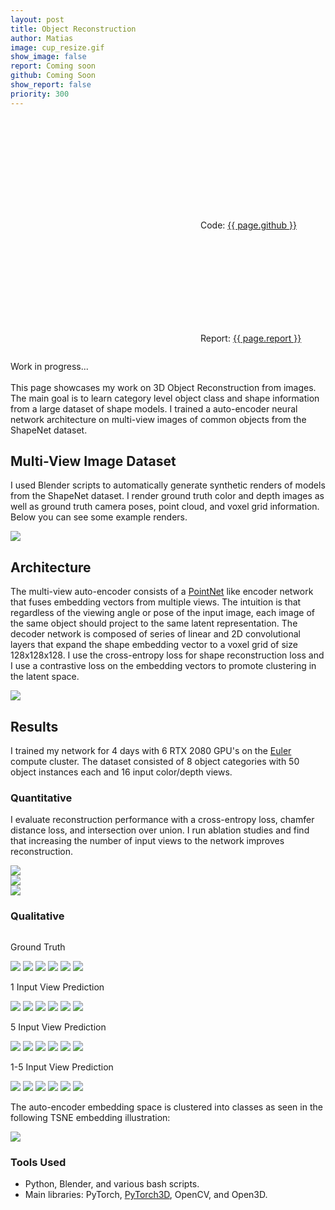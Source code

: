 ```yaml
---
layout: post
title: Object Reconstruction
author: Matias
image: cup_resize.gif
show_image: false
report: Coming soon
github: Coming Soon
show_report: false
priority: 300
---
```


<div style="margin-top: 2em"></div>
  <div class="row">
  <div class = "column">
    <p class="project-links">
        <svg class="svg-icon grey"><use xlink:href="{{ '/assets/minima-social-icons.svg#pdf' | relative_url }}"></use></svg>
        Code: <a href="{{ site.baseurl }}/assets/reports/{{ page.github }}" target="_blank">{{ page.github }}</a>
    </p> 
    </div>
    <div class = "column">
    <p class="project-links">
        <svg class="svg-icon grey"><use xlink:href="{{ '/assets/minima-social-icons.svg#pdf' | relative_url }}"></use></svg>
        Report: <a href="{{ site.baseurl }}/assets/reports/{{ page.report }}" target="_blank">{{ page.report }}</a>
    </p> 
    </div>
    <p>
    Work in progress... <br> <br>
    This page showcases my work on 3D Object Reconstruction from images. The main goal is to learn category level object class and shape information from a large dataset of shape models. I trained a 
    auto-encoder neural network architecture on multi-view images of common objects from the ShapeNet dataset.  </p>
    <div class="row">
    <h2>Multi-View Image Dataset</h2>
    <p> I used Blender scripts to automatically generate synthetic renders of models from the ShapeNet dataset. I render ground truth color and depth images as well as ground truth camera poses, point cloud, and voxel grid information. Below you can see some example renders. 
    </p>
    <div class = 'project-image'>
        <img src="../assets/images/dataset.png" class="">
    </div>  
    <h2>Architecture</h2>
    <p> The multi-view auto-encoder consists of a <a href="https://arxiv.org/abs/1612.00593">PointNet</a> like encoder network that fuses embedding vectors from multiple views. The intuition is that regardless of the viewing angle or pose of the input image, each image of the same object should project to the same latent representation. The decoder network is composed of series of linear and 2D convolutional layers that expand the shape embedding vector to a voxel grid of size 128x128x128. I use the cross-entropy loss for shape reconstruction loss and I use a contrastive loss on the embedding vectors to promote clustering in the latent space. </p>
    <div class = 'project-image'>
        <img src="../assets/images/reconstruction/architecture_diagram.png" class="">
    </div>  
    <h2>Results</h2>
    <p>I trained my network for 4 days with 6 RTX 2080 GPU's on the <a href = "https://scicomp.ethz.ch/wiki/Euler">Euler</a> compute cluster. The dataset consisted of 8 object categories with 50 object instances each and 16 input color/depth views.
    </p>
    <h3>Quantitative</h3>
    <p> I evaluate reconstruction performance with a cross-entropy loss, chamfer distance loss, and intersection over union. I run ablation studies and find that increasing the number of input views to the network improves reconstruction.<p>
    <div class = "row">
      <img src="../assets/images/table_res.png" class="">
    </div>
   <div class="row">
        <div class = "column">
        <img src="../assets/images/graph2.png" class="">
        </div>
        <div class = "column"> 
            <img src="../assets/images/graph.png" class="">
        </div>
    </div>
    <h3>Qualitative</h3>
    <div class="row">
        <div class = "column">
        <div class = "column">
        <p class>Ground Truth</p>
            <img src="../assets/images/reconstruction/bottle_gt_scan_gif.gif" class="">
            <img src="../assets/images/reconstruction/can_gt_scan_gif.gif" class="">
            <img src="../assets/images/reconstruction/cellphone_gt_scan_gif.gif" class="">
            <img src="../assets/images/reconstruction/display_gt_scan_gif.gif" class="">
            <img src="../assets/images/reconstruction/laptop_gt_scan_gif.gif" class="">
            <img src="../assets/images/reconstruction/camera_gt_scan_gif.gif" class="">
        </div> 
        <div class = "column">
        <p class>1 Input View Prediction</p>
            <img src="../assets/images/reconstruction/bottle_scan_1_view_gif.gif" class="">
            <img src="../assets/images/reconstruction/can_scan_1_view_gif.gif" class="">
            <img src="../assets/images/reconstruction/cellphone_scan_1_view_gif.gif" class="">
            <img src="../assets/images/reconstruction/display_scan_1_new_gif.gif" class="">
            <img src="../assets/images/reconstruction/laptop_scan_1_view_gif.gif" class="">
            <img src="../assets/images/reconstruction/camera_scan_1_view_gif.gif" class="">
        </div>
        </div>
        <div class = "column">
        <div class = "column"> 
        <p class>5 Input View Prediction</p>
            <img src="../assets/images/reconstruction/bottle_scan_5_view_gif.gif" class="">
            <img src="../assets/images/reconstruction/can_scan_5_view_gif.gif" class="">
            <img src="../assets/images/reconstruction/cellphone_scan_5_view_gif.gif" class="">
            <img src="../assets/images/reconstruction/display_scan_5_new_gif.gif" class="">
            <img src="../assets/images/reconstruction/laptop_scan_5_view_gif.gif" class="">
            <img src="../assets/images/reconstruction/camera_scan_5_view_gif.gif" class="">
        </div>
        <div class = "column">
        <p class>1-5 Input View Prediction</p> 
            <img src="../assets/images/reconstruction/bottle_gif.gif" class="">
            <img src="../assets/images/reconstruction/can_gif.gif" class="">
            <img src="../assets/images/reconstruction/cellphone_gif.gif" class="">
            <img src="../assets/images/reconstruction/display_new_gif.gif" class="">
            <img src="../assets/images/reconstruction/laptop_gif.gif" class="">
            <img src="../assets/images/reconstruction/camera_gif.gif" class="">
        </div>
    </div>
    <p>The auto-encoder embedding space is clustered into classes as seen in the following TSNE embedding illustration:</p>
     <div class = 'project-image'>
        <img src="../assets/images/tsne_okay_4.png" max-width='10%'>
    </div>  
    <h3>Tools Used</h3>
    <ul>
        <li>Python, Blender, and various bash scripts.</li>
        <li>Main libraries: PyTorch, <a href="https://github.com/facebookresearch/pytorch3d">PyTorch3D</a>, OpenCV, and Open3D.</li>
    </ul>